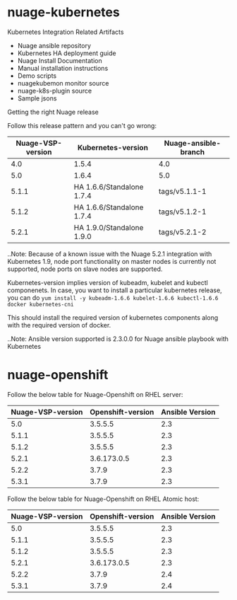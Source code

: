 # nuage-kubernetes

Kubernetes Integration Related Artifacts
 - Nuage ansible repository
 - Kubernetes HA deployment guide
 - Nuage Install Documentation 
 - Manual installation instructions
 - Demo scripts
 - nuagekubemon monitor source
 - nuage-k8s-plugin source
 - Sample jsons


Getting the right Nuage release

Follow this release pattern and you can't go wrong:

 |   Nuage-VSP-version    |    Kubernetes-version	     |    Nuage-ansible-branch    |
 | -----------------------|----------------------------|----------------------------|
 |       4.0	             |         1.5.4	             |         4.0                |
 |       5.0              |         1.6.4              |         5.0                |
 |      5.1.1             |  HA 1.6.6/Standalone 1.7.4 |        tags/v5.1.1-1       |
 |      5.1.2             |  HA 1.6.6/Standalone 1.7.4 |        tags/v5.1.2-1       |
 |      5.2.1             |  HA 1.9.0/Standalone 1.9.0 |        tags/v5.2.1-2       |

 ..Note: Because of a known issue with the Nuage 5.2.1 integration with Kubernetes 1.9, node port functionality on master nodes is currently not supported, node ports on slave nodes are supported.
 
 Kubernetes-version implies version of kubeadm, kubelet and kubectl componenets. In case, you want to install a particular kubernetes release, you can do
 `yum install -y kubeadm-1.6.6 kubelet-1.6.6 kubectl-1.6.6 docker kubernetes-cni`
 
 This should install the required version of kubernetes components along with the required version of docker.
 
 ..Note: Ansible version supported is 2.3.0.0 for Nuage ansible playbook with Kubernetes

# nuage-openshift

Follow the below table for Nuage-Openshift on RHEL server:

 |   Nuage-VSP-version    |    Openshift-version	      |      Ansible Version       |
 | -----------------------|----------------------------|----------------------------|
 |       5.0              |         3.5.5.5            |            2.3             |
 |      5.1.1             |         3.5.5.5            |            2.3             |
 |      5.1.2             |         3.5.5.5            |            2.3             |
 |      5.2.1             |         3.6.173.0.5        |            2.3             |
 |      5.2.2             |         3.7.9              |            2.3             |
 |      5.3.1             |         3.7.9              |            2.3             |
 
Follow the below table for Nuage-Openshift on RHEL Atomic host:
 
 |   Nuage-VSP-version    |    Openshift-version	      |      Ansible Version       |
 | -----------------------|----------------------------|----------------------------|
 |       5.0              |         3.5.5.5            |            2.3             |
 |      5.1.1             |         3.5.5.5            |            2.3             |
 |      5.1.2             |         3.5.5.5            |            2.3             |
 |      5.2.1             |         3.6.173.0.5        |            2.3             |
 |      5.2.2             |         3.7.9              |            2.4             |
 |      5.3.1             |         3.7.9              |            2.4             |
 

